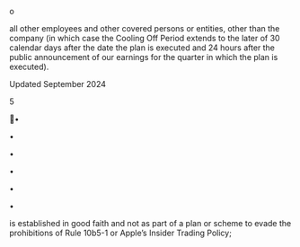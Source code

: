 o

all other employees and other covered persons or entities, other than the
company (in which case the Cooling Off Period extends to the later of 30
calendar days after the date the plan is executed and 24 hours after the
public announcement of our earnings for the quarter in which the plan is
executed).

Updated September 2024

5

•

•

•

•

•

•

is established in good faith and not as part of a plan or scheme to evade the prohibitions
of Rule 10b5-1 or Apple’s Insider Trading Policy;